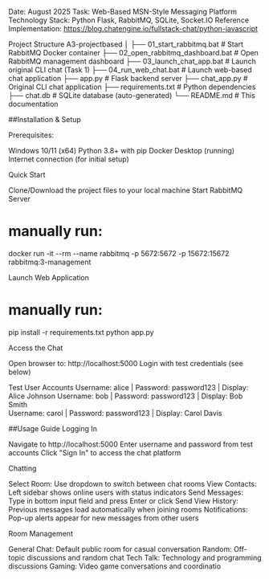 Date: August 2025
Task: Web-Based MSN-Style Messaging Platform
Technology Stack: Python Flask, RabbitMQ, SQLite, Socket.IO
Reference Implementation: https://blog.chatengine.io/fullstack-chat/python-javascript

 Project Structure
A3-projectbased
│
├── 01_start_rabbitmq.bat              # Start RabbitMQ Docker container
├── 02_open_rabbitmq_dashboard.bat     # Open RabbitMQ management dashboard
├── 03_launch_chat_app.bat             # Launch original CLI chat (Task 1)
├── 04_run_web_chat.bat               # Launch web-based chat application
├── app.py                            # Flask backend server
├── chat_app.py                       # Original CLI chat application
├── requirements.txt                  # Python dependencies
├── chat.db                          # SQLite database (auto-generated)
└── README.md                        # This documentation

##Installation & Setup

Prerequisites:

Windows 10/11 (x64)
Python 3.8+ with pip
Docker Desktop (running)
Internet connection (for initial setup)

Quick Start

Clone/Download the project files to your local machine
Start RabbitMQ Server

# manually run:
docker run -it --rm --name rabbitmq -p 5672:5672 -p 15672:15672 rabbitmq:3-management

Launch Web Application
# manually run:
pip install -r requirements.txt
python app.py

Access the Chat

Open browser to: http://localhost:5000
Login with test credentials (see below)



Test User Accounts
Username: alice    | Password: password123 | Display: Alice Johnson
Username: bob      | Password: password123 | Display: Bob Smith  
Username: carol    | Password: password123 | Display: Carol Davis

##Usage Guide
Logging In

Navigate to http://localhost:5000
Enter username and password from test accounts
Click "Sign In" to access the chat platform

Chatting

Select Room: Use dropdown to switch between chat rooms
View Contacts: Left sidebar shows online users with status indicators
Send Messages: Type in bottom input field and press Enter or click Send
View History: Previous messages load automatically when joining rooms
Notifications: Pop-up alerts appear for new messages from other users

Room Management

General Chat: Default public room for casual conversation
Random: Off-topic discussions and random chat
Tech Talk: Technology and programming discussions
Gaming: Video game conversations and coordinatio
